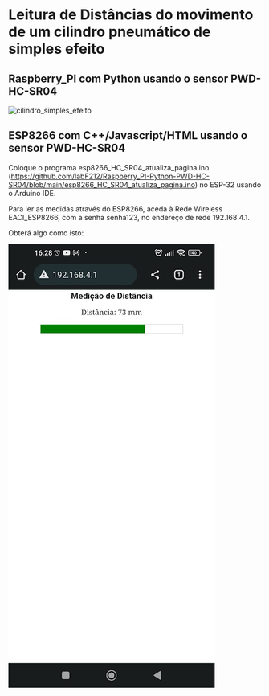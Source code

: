 # Leitura de Distâncias do movimento de um cilindro pneumático de simples efeito

## Raspberry_PI com Python usando o sensor PWD-HC-SR04

![cilindro_simples_efeito](https://user-images.githubusercontent.com/43177468/193594721-96258ffc-33e3-4f68-96b5-fc868260ec2e.jpg)

## ESP8266 com C++/Javascript/HTML usando o sensor PWD-HC-SR04

Coloque o programa esp8266_HC_SR04_atualiza_pagina.ino (https://github.com/labF212/Raspberry_PI-Python-PWD-HC-SR04/blob/main/esp8266_HC_SR04_atualiza_pagina.ino) no ESP-32 usando o Arduino IDE.

Para ler as medidas através do ESP8266,  aceda à Rede Wireless EACI_ESP8266, com a senha senha123, no endereço de rede 192.168.4.1.

Obterá algo como isto:

![cilindro_simples_efeito](https://github.com/labF212/Raspberry_PI-Python-PWD-HC-SR04/blob/main/esp8266_interface.jpg)
